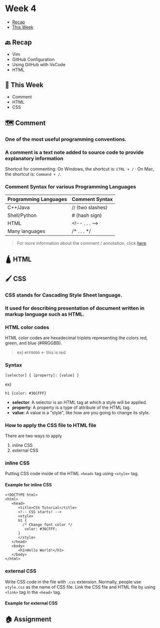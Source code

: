 # Week 4

- [Recap]()
- [This Week]()

## 🔙 Recap
- Vim
- GitHub Configuration
- Using GitHub with VsCode
- HTML

## 📖 This Week
- Comment
- HTML
- CSS

## 🗺️ Comment
### One of the most useful programming conventions.
### A comment is a text note added to source code to provide explanatory information

Shortcut for commenting:
On Windows, the shortcut is: `CTRL + /` · On Mac, the shortcut is: `Command + /`.

### Comment Syntax for various Programming Languages

| Programming Languages | Comment Syntax |
| --- | --- |
| C++/Java | //  (two slashes) |
| Shell/Python | # (hash sign) |
| HTML | \<!-- . . . --> |
| Many languages | /* . . . */ |



> For more information about the comment / annotation, click [here](https://geekflare.com/how-to-add-comments/).

## 🛕 HTML

## 🖌️ CSS
### CSS stands for Cascading Style Sheet language.
### It used for describing presentation of document written in markup language such as HTML.

### HTML color codes
HTML color codes are hexadecimal triplets representing the colors red, green, and blue (#RRGGBB).
> ex) `#FF0000` <- this is red

### Syntax
```
[selector] { [property]: [value] }
```
ex)
```
h1 {color: #36CFFF}
```

- **selector**: A selector is an HTML tag at which a style will be applied.
- **property**: A property is a type of attribute of the HTML tag.
- **value**: A value is a "style", like how are you going to change its style.

### How to apply the CSS file to HTML file
There are two ways to apply
1. inline CSS
2. external CSS

### inline CSS
Putting CSS code inside of the HTML `<head>` tag using `<style>` tag.

#### Example for inline CSS
```
<!DOCTYPE html>
<html>
   <head>
      <title>CSS Tutorial</title>
      <!-- CSS starts! -->
      <style>
      h1 {
        /* Change font color */
         color: #36CFFF; 
      }
      </style>
   </head>	
   <body>
      <h1>Hello World!</h1>
   </body>	
</html>
```
### external CSS
Write CSS code in the file with `.css` extension. Normally, people use `style.css` as the name of CSS file. Link the CSS file and HTML file by using `<link>` tag in the `<head>` tag.

#### Example for external CSS



## 🏠 Assignment